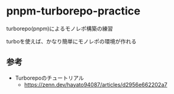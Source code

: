 # pnpm-turborepo-practice
turborepo(pnpm)によるモノレポ構築の練習

turboを使えば、かなり簡単にモノレポの環境が作れる

## 参考
- Turborepoのチュートリアル
  - https://zenn.dev/hayato94087/articles/d2956e662202a7
